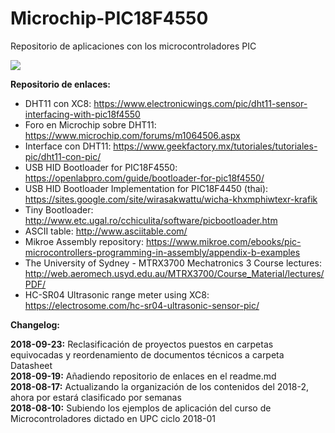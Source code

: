 # Microchip-PIC18F4550
Repositorio de aplicaciones con los microcontroladores PIC

<img src="PIC18F4550_1.gif">

<b>Repositorio de enlaces:</b><br>
- DHT11 con XC8: https://www.electronicwings.com/pic/dht11-sensor-interfacing-with-pic18f4550 <br>
- Foro en Microchip sobre DHT11: https://www.microchip.com/forums/m1064506.aspx <br>
- Interface con DHT11: https://www.geekfactory.mx/tutoriales/tutoriales-pic/dht11-con-pic/ <br>
- USB HID Bootloader for PIC18F4550: https://openlabpro.com/guide/bootloader-for-pic18f4550/ <br>
- USB HID Bootloader Implementation for PIC18F4450 (thai): https://sites.google.com/site/wirasakwattu/wicha-khxmphiwtexr-krafik <br>
- Tiny Bootloader: http://www.etc.ugal.ro/cchiculita/software/picbootloader.htm <br>
- ASCII table: http://www.asciitable.com/ <br>
- Mikroe Assembly repository: https://www.mikroe.com/ebooks/pic-microcontrollers-programming-in-assembly/appendix-b-examples <br>
- The University of Sydney - MTRX3700 Mechatronics 3 Course lectures: http://web.aeromech.usyd.edu.au/MTRX3700/Course_Material/lectures/PDF/ <br>
- HC-SR04 Ultrasonic range meter using XC8: https://electrosome.com/hc-sr04-ultrasonic-sensor-pic/ <br>

<b> Changelog:</b>

<b>2018-09-23:</b> Reclasificación de proyectos puestos en carpetas equivocadas y reordenamiento de documentos técnicos a carpeta Datasheet <br>
<b>2018-09-19:</b> Añadiendo repositorio de enlaces en el readme.md<br>
<b>2018-08-17:</b> Actualizando la organización de los contenidos del 2018-2, ahora por estará clasificado por semanas <br>
<b>2018-08-10:</b> Subiendo los ejemplos de aplicación del curso de Microcontroladores dictado en UPC ciclo 2018-01
